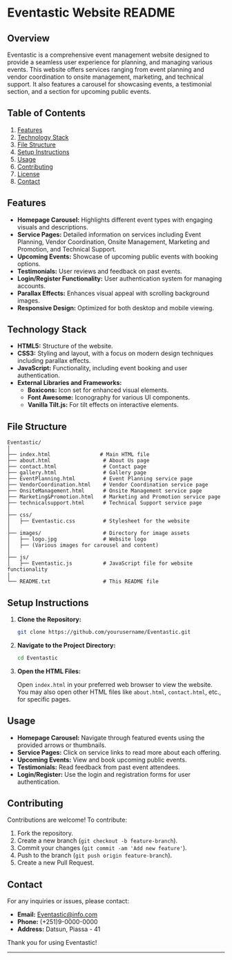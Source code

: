
# Eventastic Website README

## Overview

Eventastic is a comprehensive event management website designed to provide a seamless user experience for planning, and managing various events. This website offers services ranging from event planning and vendor coordination to onsite management, marketing, and technical support. It also features a carousel for showcasing events, a testimonial section, and a section for upcoming public events.

## Table of Contents

1. [Features](#features)
2. [Technology Stack](#technology-stack)
3. [File Structure](#file-structure)
4. [Setup Instructions](#setup-instructions)
5. [Usage](#usage)
6. [Contributing](#contributing)
7. [License](#license)
8. [Contact](#contact)

## Features

- **Homepage Carousel:** Highlights different event types with engaging visuals and descriptions.
- **Service Pages:** Detailed information on services including Event Planning, Vendor Coordination, Onsite Management, Marketing and Promotion, and Technical Support.
- **Upcoming Events:** Showcase of upcoming public events with booking options.
- **Testimonials:** User reviews and feedback on past events.
- **Login/Register Functionality:** User authentication system for managing accounts.
- **Parallax Effects:** Enhances visual appeal with scrolling background images.
- **Responsive Design:** Optimized for both desktop and mobile viewing.

## Technology Stack

- **HTML5:** Structure of the website.
- **CSS3:** Styling and layout, with a focus on modern design techniques including parallax effects.
- **JavaScript:** Functionality, including event booking and user authentication.
- **External Libraries and Frameworks:**
  - **Boxicons:** Icon set for enhanced visual elements.
  - **Font Awesome:** Iconography for various UI components.
  - **Vanilla Tilt.js:** For tilt effects on interactive elements.

## File Structure

```
Eventastic/
│
├── index.html                # Main HTML file
├── about.html                 # About Us page
├── contact.html               # Contact page
├── gallery.html               # Gallery page
├── EventPlanning.html         # Event Planning service page
├── VendorCoordination.html    # Vendor Coordination service page
├── OnsiteManagement.html      # Onsite Management service page
├── Marketing&Promotion.html   # Marketing and Promotion service page
├── technicalsupport.html      # Technical Support service page
│
├── css/
│   ├── Eventastic.css         # Stylesheet for the website
│
├── images/                    # Directory for image assets
│   ├── logo.jpg               # Website logo
│   ├── (Various images for carousel and content)
│
├── js/
│   ├── Eventastic.js          # JavaScript file for website functionality
│
└── README.txt                 # This README file
```

## Setup Instructions

1. **Clone the Repository:**

   ```bash
   git clone https://github.com/yourusername/Eventastic.git
   ```

2. **Navigate to the Project Directory:**

   ```bash
   cd Eventastic
   ```

3. **Open the HTML Files:**

   Open `index.html` in your preferred web browser to view the website. You may also open other HTML files like `about.html`, `contact.html`, etc., for specific pages.

## Usage

- **Homepage Carousel:** Navigate through featured events using the provided arrows or thumbnails.
- **Service Pages:** Click on service links to read more about each offering.
- **Upcoming Events:** View and book upcoming public events.
- **Testimonials:** Read feedback from past event attendees.
- **Login/Register:** Use the login and registration forms for user authentication.

## Contributing

Contributions are welcome! To contribute:

1. Fork the repository.
2. Create a new branch (`git checkout -b feature-branch`).
3. Commit your changes (`git commit -am 'Add new feature'`).
4. Push to the branch (`git push origin feature-branch`).
5. Create a new Pull Request.

## Contact

For any inquiries or issues, please contact:

- **Email:** Eventastic@info.com
- **Phone:** (+251)9-0000-0000
- **Address:** Datsun, Piassa - 41

Thank you for using Eventastic!

---

